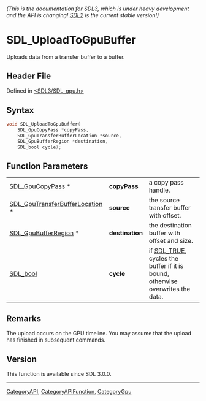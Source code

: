 ###### (This is the documentation for SDL3, which is under heavy development and the API is changing! [SDL2](https://wiki.libsdl.org/SDL2/) is the current stable version!)
# SDL_UploadToGpuBuffer

Uploads data from a transfer buffer to a buffer.

## Header File

Defined in [<SDL3/SDL_gpu.h>](https://github.com/libsdl-org/SDL/blob/main/include/SDL3/SDL_gpu.h)

## Syntax

```c
void SDL_UploadToGpuBuffer(
    SDL_GpuCopyPass *copyPass,
    SDL_GpuTransferBufferLocation *source,
    SDL_GpuBufferRegion *destination,
    SDL_bool cycle);
```

## Function Parameters

|                                                                  |                 |                                                                                           |
| ---------------------------------------------------------------- | --------------- | ----------------------------------------------------------------------------------------- |
| [SDL_GpuCopyPass](SDL_GpuCopyPass) *                             | **copyPass**    | a copy pass handle.                                                                       |
| [SDL_GpuTransferBufferLocation](SDL_GpuTransferBufferLocation) * | **source**      | the source transfer buffer with offset.                                                   |
| [SDL_GpuBufferRegion](SDL_GpuBufferRegion) *                     | **destination** | the destination buffer with offset and size.                                              |
| [SDL_bool](SDL_bool)                                             | **cycle**       | if [SDL_TRUE](SDL_TRUE), cycles the buffer if it is bound, otherwise overwrites the data. |

## Remarks

The upload occurs on the GPU timeline. You may assume that the upload has
finished in subsequent commands.

## Version

This function is available since SDL 3.0.0.

----
[CategoryAPI](CategoryAPI), [CategoryAPIFunction](CategoryAPIFunction), [CategoryGpu](CategoryGpu)

